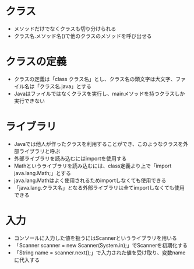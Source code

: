 # クラス
- メソッドだけでなくクラスも切り分けられる
- クラス名.メソッド名()で他のクラスのメソッドを呼び出せる

# クラスの定義
- クラスの定義は「class クラス名」とし、クラス名の頭文字は大文字、ファイル名は「クラス名.java」とする
- Javaはファイルではなくクラスを実行し、mainメソッドを持つクラスしか実行できない

# ライブラリ
- Javaでは他人が作ったクラスを利用することができ、このようなクラスを外部ライブラリと呼ぶ
- 外部ライブラリを読み込むにはimportを使用する
- Mathというライブラリを読み込むには、class定義より上で「import java.lang.Math;」とする
- java.lang.Mathはよく使用されるためimportしなくても使用できる
- 「java.lang.クラス名」となる外部ライブラリは全てimportしなくても使用できる

# 入力
- コンソールに入力した値を扱うにはScannerというライブラリを用いる
- 「Scanner scanner = new Scanner(System.in);」でScannerを初期化する
- 「String name = scanner.next();」で入力された値を受け取り、変数nameに代入する
